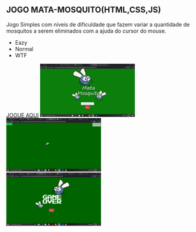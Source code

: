 <h2>JOGO MATA-MOSQUITO(HTML,CSS,JS)</h2>

<p>Jogo Simples com níveis de dificuldade que fazem variar a quantidade de mosquitos a serem eliminados com a ajuda do cursor do mouse.</p>

<ul>
   <li>Eazy</li>
   <li>Normal</li>
   <li>WTF</li>
</ul>

   <p><a href="https://jezil2210.github.io/mata-mosquito/">JOGUE AQUI</a></>

   <img src="assets/images/initial.png" width="50%" height="50%"/>
   <img src="assets/images/gameM.png" width="50%" height="50%"/>
   <img src="assets/images/over.png" width="50%" height="50%"/>
